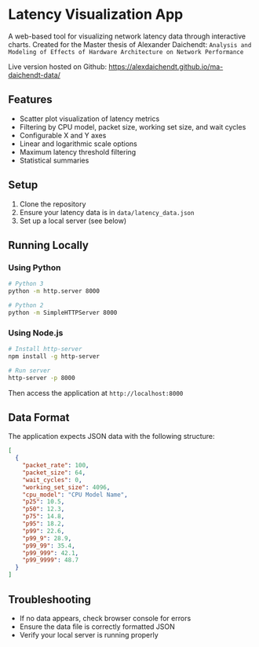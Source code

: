 # Latency Visualization App

A web-based tool for visualizing network latency data through interactive charts.
Created for the Master thesis of Alexander Daichendt: `Analysis and Modeling of Effects of Hardware Architecture on Network Performance`

Live version hosted on Github: https://alexdaichendt.github.io/ma-daichendt-data/

## Features

- Scatter plot visualization of latency metrics
- Filtering by CPU model, packet size, working set size, and wait cycles
- Configurable X and Y axes
- Linear and logarithmic scale options
- Maximum latency threshold filtering
- Statistical summaries

## Setup

1. Clone the repository
2. Ensure your latency data is in `data/latency_data.json`
3. Set up a local server (see below)

## Running Locally

### Using Python

```bash
# Python 3
python -m http.server 8000

# Python 2
python -m SimpleHTTPServer 8000
```

### Using Node.js

```bash
# Install http-server
npm install -g http-server

# Run server
http-server -p 8000
```

Then access the application at `http://localhost:8000`

## Data Format

The application expects JSON data with the following structure:

```json
[
  {
    "packet_rate": 100,
    "packet_size": 64,
    "wait_cycles": 0,
    "working_set_size": 4096,
    "cpu_model": "CPU Model Name",
    "p25": 10.5,
    "p50": 12.3,
    "p75": 14.8,
    "p95": 18.2,
    "p99": 22.6,
    "p99_9": 28.9,
    "p99_99": 35.4,
    "p99_999": 42.1,
    "p99_9999": 48.7
  }
]
```

## Troubleshooting

- If no data appears, check browser console for errors
- Ensure the data file is correctly formatted JSON
- Verify your local server is running properly
